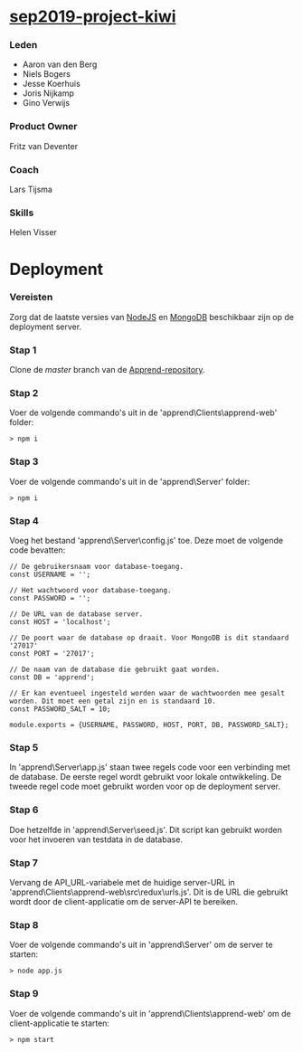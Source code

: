 # [sep2019-project-kiwi](https://en.wikipedia.org/wiki/Kiwi)


### Leden

- Aaron van den Berg
- Niels Bogers
- Jesse Koerhuis
- Joris Nijkamp
- Gino Verwijs

### Product Owner

Fritz van Deventer

### Coach

Lars Tijsma

### Skills 
Helen Visser

# Deployment

### Vereisten
Zorg dat de laatste versies van [NodeJS](https://nodejs.org/) en [MongoDB](https://www.mongodb.com/) beschikbaar zijn op de deployment server.

### Stap 1
Clone de *master* branch van de [Apprend-repository](https://github.com/HANICA-DWA/sep2019-project-kiwi/tree/master).

### Stap 2
Voer de volgende commando's uit in de 'apprend\Clients\apprend-web' folder:
```
> npm i
```

### Stap 3
Voer de volgende commando's uit in de 'apprend\Server' folder:
```
> npm i
```

### Stap 4
Voeg het bestand 'apprend\Server\config.js' toe. Deze moet de volgende code bevatten:
```
// De gebruikersnaam voor database-toegang.
const USERNAME = '';

// Het wachtwoord voor database-toegang.
const PASSWORD = '';

// De URL van de database server.
const HOST = 'localhost';

// De poort waar de database op draait. Voor MongoDB is dit standaard '27017'
const PORT = '27017';

// De naam van de database die gebruikt gaat worden.
const DB = 'apprend';

// Er kan eventueel ingesteld worden waar de wachtwoorden mee gesalt worden. Dit moet een getal zijn en is standaard 10.
const PASSWORD_SALT = 10;

module.exports = {USERNAME, PASSWORD, HOST, PORT, DB, PASSWORD_SALT};
```

### Stap 5
In 'apprend\Server\app.js' staan twee regels code voor een verbinding met de database. 
De eerste regel wordt gebruikt voor lokale ontwikkeling. De tweede regel code moet gebruikt worden voor op de deployment server.

### Stap 6
Doe hetzelfde in 'apprend\Server\seed.js'. 
Dit script kan gebruikt worden voor het invoeren van testdata in de database.

### Stap 7
Vervang de API_URL-variabele met de huidige server-URL in 'apprend\Clients\apprend-web\src\redux\urls.js'.
Dit is de URL die gebruikt wordt door de client-applicatie om de server-API te bereiken.

### Stap 8
Voer de volgende commando's uit in 'apprend\Server' om de server te starten:
```
> node app.js
```

### Stap 9
Voer de volgende commando's uit in 'apprend\Clients\apprend-web' om de client-applicatie te starten:
```
> npm start
```
